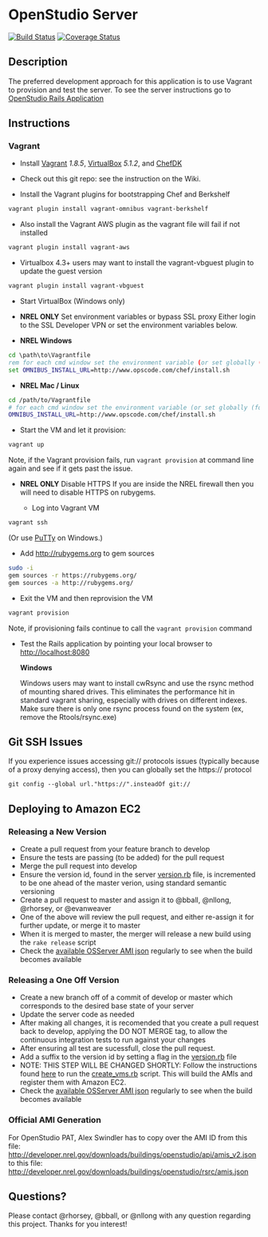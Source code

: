 # OpenStudio Server

[![Build Status][circleci-img]][circleci-url] [![Coverage Status][coveralls-img]][coveralls-url]

## Description
The preferred development approach for this application is to use Vagrant to provision and test the server.  To see the server instructions go to [OpenStudio Rails Application](./openstudio-server/README.md)

## Instructions

### Vagrant

- Install [Vagrant] *1.8.5*, [VirtualBox] *5.1.2*, and [ChefDK]
 
[Vagrant]: http://www.vagrantup.com/ "Vagrant"
[VirtualBox]: https://www.virtualbox.org/ "VirtualBox"
[ChefDK]: https://downloads.chef.io/chef-dk/ "ChefDK"

- Check out this git repo: see the instruction on the Wiki.  

- Install the Vagrant plugins for bootstrapping Chef and Berkshelf

```sh
vagrant plugin install vagrant-omnibus vagrant-berkshelf
```

- Also install the Vagrant AWS plugin as the vagrant file will fail if not installed

```sh
vagrant plugin install vagrant-aws
```

- Virtualbox 4.3+ users may want to install the vagrant-vbguest plugin to update the guest version

```sh
vagrant plugin install vagrant-vbguest
```

- Start VirtualBox (Windows only)

- **NREL ONLY** Set environment variables or bypass SSL proxy
Either login to the SSL Developer VPN or set the environment variables below.
-  **NREL Windows**  
```bat
cd \path\to\Vagrantfile
rem for each cmd window set the environment variable (or set globally (for NREL only)
set OMNIBUS_INSTALL_URL=http://www.opscode.com/chef/install.sh

```
-  **NREL Mac / Linux**  
```sh
cd /path/to/Vagrantfile
# for each cmd window set the environment variable (or set globally (for NREL only)
OMNIBUS_INSTALL_URL=http://www.opscode.com/chef/install.sh
```

- Start the VM and let it provision:  
```sh
vagrant up
```
  Note, if the Vagrant provision fails, run `vagrant provision` at command line again and see if it gets past the issue.

- **NREL ONLY** Disable HTTPS
If you are inside the NREL firewall then you will need to disable HTTPS on rubygems.

  - Log into Vagrant VM  

```sh
vagrant ssh
```

  (Or use [PuTTy](http://stackoverflow.com/questions/9885108/ssh-to-vagrant-box-in-windows) on Windows.)

- Add http://rubygems.org to gem sources

```sh
sudo -i
gem sources -r https://rubygems.org/
gem sources -a http://rubygems.org/
```

- Exit the VM and then reprovision the VM

```sh
vagrant provision
```

  Note, if provisioning fails continue to call the `vagrant provision` command

- Test the Rails application by pointing your local browser to [http://localhost:8080](http://localhost:8080)


  **Windows**  

  Windows users may want to install cwRsync and use the rsync method of mounting shared drives.
  This eliminates the performance hit in standard vagrant sharing, especially with drives on different indexes.
  Make sure there is only one rsync process found on the system (ex, remove the Rtools/rsync.exe)

## Git SSH Issues

If you experience issues accessing git:// protocols issues (typically because of a proxy denying access), then you can globally set the https:// protocol

```
git config --global url."https://".insteadOf git://
```

## Deploying to Amazon EC2

### Releasing a New Version

- Create a pull request from your feature branch to develop
- Ensure the tests are passing (to be added) for the pull request
- Merge the pull request into develop
- Ensure the version id, found in the server [version.rb](./server/lib/openstudio_server/version.rb) file, is incremented to be one ahead of the master verion, using standard semantic versioning
- Create a pull request to master and assign it to @bball, @nllong, @rhorsey, or @evanweaver
- One of the above will review the pull request, and either re-assign it for further update, or merge it to master
- When it is merged to master, the merger will release a new build using the `rake release` script
- Check the [available OSServer AMI json](http://s3.amazonaws.com//openstudio-resources/server/api/v2/amis.json) regularly to see when the build becomes available

### Releasing a One Off Version

- Create a new branch off of a commit of develop or master which corresponds to the desired base state of your server
- Update the server code as needed
- After making all changes, it is recomended that you create a pull request back to develop, applying the DO NOT MERGE tag, to allow the continuous integration tests to run against your changes
- After ensuring all test are sucessfull, close the pull request.
- Add a suffix to the version id by setting a flag in the [version.rb](./server/lib/openstudio_server/version.rb) file
- NOTE: THIS STEP WILL BE CHANGED SHORTLY: Follow the instructions found [here](./vagrant) to run the [create_vms.rb](./vagrant/create_vms.rb) script. This will build the AMIs and register them with Amazon EC2.
- Check the [available OSServer AMI json](http://s3.amazonaws.com//openstudio-resources/server/api/v2/amis.json) regularly to see when the build becomes available

### Official AMI Generation

For OpenStudio PAT, Alex Swindler has to copy over the AMI ID from this file: http://developer.nrel.gov/downloads/buildings/openstudio/api/amis_v2.json to this file: http://developer.nrel.gov/downloads/buildings/openstudio/rsrc/amis.json

## Questions?

Please contact @rhorsey, @bball, or @nllong with any question regarding this project. Thanks for you interest!

[circleci-img]: https://circleci.com/gh/NREL/OpenStudio-server/tree/dockerize.svg?style=svg
[circleci-url]: https://circleci.com/gh/NREL/OpenStudio-server
[coveralls-img]: https://coveralls.io/repos/github/NREL/OpenStudio-server/badge.svg?branch=
[coveralls-url]: https://coveralls.io/github/NREL/OpenStudio-server

